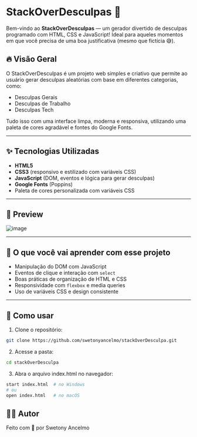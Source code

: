 # StackOverDesculpas 🚀

Bem-vindo ao **StackOverDesculpas** — um gerador divertido de desculpas programado com HTML, CSS e JavaScript! Ideal para aqueles momentos em que você precisa de uma boa justificativa (mesmo que fictícia 😅).

## 🔥 Visão Geral

O StackOverDesculpas é um projeto web simples e criativo que permite ao usuário gerar desculpas aleatórias com base em diferentes categorias, como:

- Desculpas Gerais
- Desculpas de Trabalho
- Desculpas Tech

Tudo isso com uma interface limpa, moderna e responsiva, utilizando uma paleta de cores agradável e fontes do Google Fonts.

---

## ✨ Tecnologias Utilizadas

- **HTML5**
- **CSS3** (responsivo e estilizado com variáveis CSS)
- **JavaScript** (DOM, eventos e lógica para gerar desculpas)
- **Google Fonts** (Poppins)
- Paleta de cores personalizada com variáveis CSS

---

## 📸 Preview

![image](https://github.com/user-attachments/assets/09818b7e-9d9e-4dee-ae2f-a63c380fb2cc)

---

## 🧠 O que você vai aprender com esse projeto

- Manipulação do DOM com JavaScript
- Eventos de clique e interação com `select`
- Boas práticas de organização de HTML e CSS
- Responsividade com `flexbox` e media queries
- Uso de variáveis CSS e design consistente

---

## 🚀 Como usar

1. Clone o repositório:

```bash
git clone https://github.com/swetonyancelmo/stackOverDesculpa.git
````

2. Acesse a pasta:
````bash
cd stackOverDesculpa
````

3. Abra o arquivo index.html no navegador:
````bash
start index.html  # no Windows
# ou
open index.html   # no macOS
````

## 🙋‍♂️ Autor

Feito com 💙 por Swetony Ancelmo
